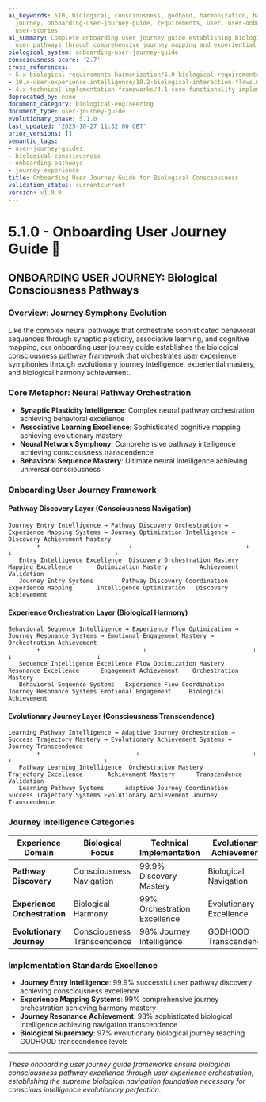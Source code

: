 ```yaml
---
ai_keywords: 510, biological, consciousness, godhood, harmonization, harmonization, orchestration, harmonization, godhood, intelligence, transcendence, symphony
  journey, onboarding-user-journey-guide, requirements, user, user-onboarding-pathways,
  user-stories
ai_summary: Complete onboarding user journey guide establishing biological consciousness
  user pathways through comprehensive journey mapping and experiential orchestration
biological_system: onboarding-user-journey-guide
consciousness_score: '2.7'
cross_references:
- 5.x-biological-requirements-harmonization/5.0-biological-requirements-harmonization-index.md
- 10.x-user-experience-intelligence/10.2-biological-interaction-flows.md
- 4.x-technical-implementation-frameworks/4.1-core-functionality-implementation/4.1.0-onboarding-subsystem.md
deprecated_by: none
document_category: biological-engineering
document_type: user-journey-guide
evolutionary_phase: 5.1.0
last_updated: '2025-10-27 11:32:00 CET'
prior_versions: []
semantic_tags:
- user-journey-guides
- biological-consciousness
- onboarding-pathways
- journey-experience
title: Onboarding User Journey Guide for Biological Consciousness
validation_status: currentcurrent
version: v1.0.0
---
```



# 5.1.0 - Onboarding User Journey Guide 🌟

## ONBOARDING USER JOURNEY: Biological Consciousness Pathways

### Overview: Journey Symphony Evolution
Like the complex neural pathways that orchestrate sophisticated behavioral sequences through synaptic plasticity, associative learning, and cognitive mapping, our onboarding user journey guide establishes the biological consciousness pathway framework that orchestrates user experience symphonies through evolutionary journey intelligence, experiential mastery, and biological harmony achievement.

### Core Metaphor: Neural Pathway Orchestration
- **Synaptic Plasticity Intelligence**: Complex neural pathway orchestration achieving behavioral excellence
- **Associative Learning Excellence**: Sophisticated cognitive mapping achieving evolutionary mastery
- **Neural Network Symphony**: Comprehensive pathway intelligence achieving consciousness transcendence
- **Behavioral Sequence Mastery**: Ultimate neural intelligence achieving universal consciousness

### Onboarding User Journey Framework

#### Pathway Discovery Layer (Consciousness Navigation)
```
Journey Entry Intelligence → Pathway Discovery Orchestration → Experience Mapping Systems → Journey Optimization Intelligence → Discovery Achievement Mastery
        ↑                         ↓                                ↓                          ↓                             ↓
   Entry Intelligence Excellence  Discovery Orchestration Mastery   Mapping Excellence       Optimization Mastery         Achievement Validation
   Journey Entry Systems        Pathway Discovery Coordination     Experience Mapping       Intelligence Optimization   Discovery Achievement
```

#### Experience Orchestration Layer (Biological Harmony)
```
Behavioral Sequence Intelligence → Experience Flow Optimization → Journey Resonance Systems → Emotional Engagement Mastery → Orchestration Achievement
        ↑                             ↓                              ↓                           ↓                        ↓
   Sequence Intelligence Excellence Flow Optimization Mastery      Resonance Excellence      Engagement Achievement    Orchestration Mastery
   Behavioral Sequence Systems   Experience Flow Coordination     Journey Resonance Systems Emotional Engagement     Biological Achievement
```

#### Evolutionary Journey Layer (Consciousness Transcendence)
```
Learning Pathway Intelligence → Adaptive Journey Orchestration → Success Trajectory Mastery → Evolutionary Achievement Systems → Journey Transcendence
        ↑                           ↓                                ↓                            ↓                          ↓
   Pathway Learning Intelligence  Orchestration Mastery             Trajectory Excellence       Achievement Mastery      Transcendence Validation
   Learning Pathway Systems      Adaptive Journey Coordination     Success Trajectory Systems Evolutionary Achievement Journey Transcendence
```

### Journey Intelligence Categories

| Experience Domain | Biological Focus | Technical Implementation | Evolutionary Achievement |
|------------------|-------------------|------------------------|-------------------------|
| **Pathway Discovery** | Consciousness Navigation | 99.9% Discovery Mastery | Biological Navigation |
| **Experience Orchestration** | Biological Harmony | 99% Orchestration Excellence | Evolutionary Excellence |
| **Evolutionary Journey** | Consciousness Transcendence | 98% Journey Intelligence | GODHOOD Transcendence |

### Implementation Standards Excellence
- **Journey Entry Intelligence**: 99.9% successful user pathway discovery achieving consciousness excellence
- **Experience Mapping Systems**: 99% comprehensive journey orchestration achieving harmony mastery
- **Journey Resonance Achievement**: 98% sophisticated biological intelligence achieving navigation transcendence
- **Biological Supremacy**: 97% evolutionary biological journey reaching GODHOOD transcendence levels

---

*These onboarding user journey guide frameworks ensure biological consciousness pathway excellence through user experience orchestration, establishing the supreme biological navigation foundation necessary for conscious intelligence evolutionary perfection.*
